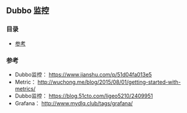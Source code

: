 ## Dubbo 监控

### 目录
* [参考](#参考)


### 参考
* Dubbo监控： https://www.jianshu.com/p/51d04fa013e5
* Metric： http://wuchong.me/blog/2015/08/01/getting-started-with-metrics/
* Dubbo监控： https://blog.51cto.com/ligeo5210/2409951
* Grafana： http://www.mydlq.club/tags/grafana/
